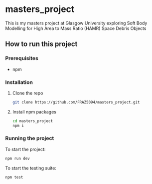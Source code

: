 # masters_project
This is my masters project at Glasgow University exploring Soft Body Modelling for High Area to Mass Ratio (HAMR) Space Debris Objects 

## How to run this project

### Prerequisites

* npm

### Installation

1. Clone the repo
   ```sh
   git clone https://github.com/FRAZ5094/masters_project.git
   ```
2. Install npm packages
   ```sh
   cd masters_project
   npm i
   ```
### Running the project

To start the project: 
```sh
npm run dev
```

To start the testing suite:

```sh
npm test
```

